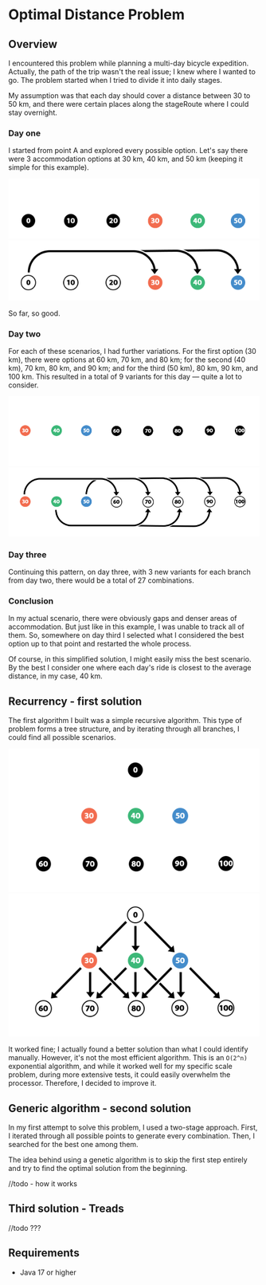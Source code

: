 # Optimal Distance Problem
## Overview
I encountered this problem while planning a multi-day bicycle expedition. 
Actually, the path of the trip wasn't the real issue; I knew where I wanted to go. 
The problem started when I tried to divide it into daily stages.


My assumption was that each day should cover a distance between 30 to 50 km, and there were certain places along the stageRoute where I could stay overnight.
### Day one
I started from point A and explored every possible option.
Let's say there were 3 accommodation options at 30 km, 40 km, and 50 km (keeping it simple for this example).

![first-step](img%2Fpng%2Ffirst-step-dark.png#gh-dark-mode-only)
![first-step](img%2Fpng%2Ffirst-step-light.png#gh-light-mode-only)

So far, so good.
### Day two
For each of these scenarios, I had further variations. 
For the first option (30 km), there were options at 60 km, 70 km, and 80 km; for the second (40 km), 70 km, 80 km, and 90 km; and for the third (50 km), 80 km, 90 km, and 100 km. 
This resulted in a total of 9 variants for this day — quite a lot to consider.

![second-step-dark.png](img%2Fpng%2Fsecond-step-dark.png#gh-dark-mode-only)
![second-step-light.png](img%2Fpng%2Fsecond-step-light.png#gh-light-mode-only)

### Day three
Continuing this pattern, on day three, with 3 new variants for each branch from day two, there would be a total of 27 combinations.
### Conclusion
In my actual scenario, there were obviously gaps and denser areas of accommodation. 
But just like in this example, I was unable to track all of them. So, somewhere on day third I selected what I considered the best option up to that point and restarted the whole process.

Of course, in this simplified solution, I might easily miss the best scenario. By the best I consider one where each day's ride is closest to the average distance, in my case, 40 km.

## **Recurrency** - first solution
The first algorithm I built was a simple recursive algorithm. 
This type of problem forms a tree structure, and by iterating through all branches, I could find all possible scenarios.

![tree-dark.png](img%2Fpng%2Ftree-dark.png#gh-dark-mode-only)
![tree-light.png](img%2Fpng%2Ftree-light.png#gh-light-mode-only)

It worked fine; I actually found a better solution than what I could identify manually. However, it's not the most efficient algorithm. This is an `O(2^n)` exponential algorithm, and while it worked well for my specific scale problem, during more extensive tests, it could easily overwhelm the processor. Therefore, I decided to improve it.

## **Generic algorithm** - second solution
In my first attempt to solve this problem, I used a two-stage approach. First, I iterated through all possible points to generate every combination. Then, I searched for the best one among them.

The idea behind using a genetic algorithm is to skip the first step entirely and try to find the optimal solution from the beginning.

//todo - how it works
## Third solution - **Treads**
//todo ???
## Requirements
+ Java 17 or higher